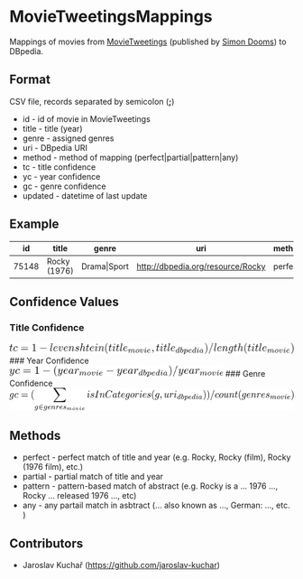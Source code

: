 # MovieTweetingsMappings
Mappings of movies from [MovieTweetings](https://github.com/sidooms/MovieTweetings) (published by [Simon Dooms](https://github.com/sidooms/MovieTweetings)) to DBpedia. 

## Format
CSV file, records separated by semicolon (**;**)
* id - id of movie in MovieTweetings
* title - title (year)
* genre - assigned genres
* uri - DBpedia URI
* method - method of mapping (perfect|partial|pattern|any)
* tc - title confidence
* yc - year confidence
* gc - genre confidence
* updated - datetime of last update

## Example
id | title | genre | uri | method | tc | yc | gc | updated
--- | --- | --- | --- | --- | --- | --- | --- | --- 
75148 | Rocky (1976) | Drama\|Sport | http://dbpedia.org/resource/Rocky | perfect | 1.0 | 1.0 | 1.0 |2015-06-01T11:33:06

## Confidence Values
### Title Confidence
<img src="./docs/tc.png?raw=true" height="20" />
### Year Confidence
<img src="./docs/yc.png?raw=true" height="20" />
### Genre Confidence
<img src="./docs/gc.png?raw=true" height="40" />

## Methods
* perfect - perfect match of title and year (e.g. Rocky, Rocky (film), Rocky (1976 film), etc.)
* partial - partial match of title and year
* pattern - pattern-based match of abstract (e.g. Rocky is a ... 1976 ..., Rocky ... released 1976 ..., etc)
* any - any partail match in asbtract (... also known as ..., German: ..., etc. )

## Contributors
- Jaroslav Kuchař (https://github.com/jaroslav-kuchar)
